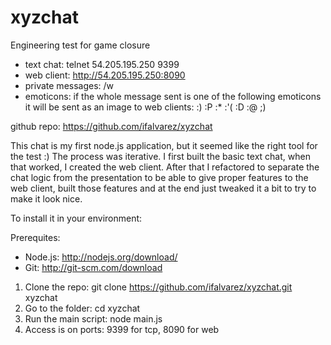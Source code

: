 xyzchat
=======

Engineering test for game closure

- text chat: telnet 54.205.195.250 9399
- web client: http://54.205.195.250:8090
- private messages: /w <username> <message>
- emoticons: if the whole message sent is one of the following emoticons it will be sent as an image to web clients:    :)    :P    :*    :'(    :D    :@    ;)

github repo: https://github.com/ifalvarez/xyzchat

This chat is my first node.js application, but it seemed like the right tool for the test :)
The process was iterative. I first built the basic text chat, when that worked, I created the web client. After that I refactored to separate the chat logic from the presentation to be able to give proper features to the web client, built those features and at the end just tweaked it a bit to try to make it look nice.

To install it in your environment:

Prerequites:
- Node.js: http://nodejs.org/download/
- Git: http://git-scm.com/download

1. Clone the repo:      git clone https://github.com/ifalvarez/xyzchat.git xyzchat
2. Go to the folder:    cd xyzchat
3. Run the main script: node main.js
4. Access is on ports:  9399 for tcp, 8090 for web
